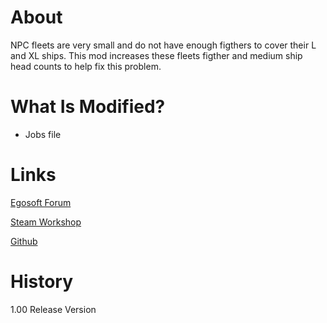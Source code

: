 # About

NPC fleets are very small and do not have enough figthers to cover their L and XL ships. This mod increases these fleets figther and medium ship head counts to help fix this problem.

# What Is Modified?

* Jobs file

# Links

[Egosoft Forum](https://forum.egosoft.com/viewtopic.php)

[Steam Workshop](https://steamcommunity.com/sharedfiles/filedetails/?id=)

[Github](https://github.com/rovermicrover/x4-improved-fleets)

# History

1.00 Release Version